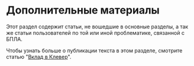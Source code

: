 # Дополнительные материалы

Этот раздел содержит статьи, не вошедшие в основные разделы, а так же статьи пользователей по той или иной проблематике, связанной с БПЛА.

Чтобы узнать больше о публикации текста в этом разделе, смотрите статью "[Вклад в Клевер](contributing.md)".
